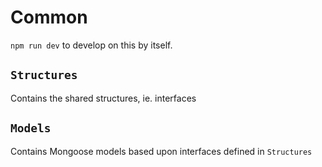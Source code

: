 # Common
`npm run dev` to develop on this by itself.

## `Structures`
Contains the shared structures, ie. interfaces

## `Models`
Contains Mongoose models based upon interfaces defined in `Structures`
